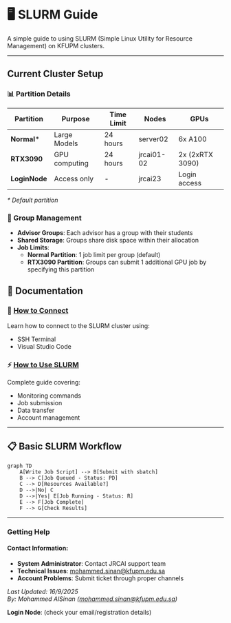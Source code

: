 # 🖥️ SLURM Guide

A simple guide to using SLURM (Simple Linux Utility for Resource Management) on KFUPM clusters.

---

##  Current Cluster Setup
### 📊 Partition Details
| Partition | Purpose | Time Limit | Nodes | GPUs |
|-----------|---------|------------|-------|------|
| **Normal*** | Large Models| 24 hours | server02 | 6x A100 |
| **RTX3090** | GPU computing | 24 hours | jrcai01-02 | 2x (2xRTX 3090) |
| **LoginNode** | Access only | - | jrcai23 | Login access |

*\* Default partition*



### 👥 Group Management
- **Advisor Groups**: Each advisor has a group with their students
- **Shared Storage**: Groups share disk space within their allocation
- **Job Limits**: 
  - **Normal Partition**: 1 job limit per group (default)
  - **RTX3090 Partition**: Groups can submit 1 additional GPU job by specifying this partition



## 📖 Documentation

###  🔗 [How to Connect](How_to_Connect.md)
Learn how to connect to the SLURM cluster using:
- SSH Terminal
- Visual Studio Code

###  ⚡ [How to Use SLURM](How_to_Use.md)
Complete guide covering:
- Monitoring commands 
- Job submission 
- Data transfer 
- Account management 
---

## 📋 Basic SLURM Workflow

```mermaid
graph TD
    A[Write Job Script] --> B[Submit with sbatch]
    B --> C[Job Queued - Status: PD]
    C --> D[Resources Available?]
    D -->|No| C
    D -->|Yes| E[Job Running - Status: R]
    E --> F[Job Complete]
    F --> G[Check Results]
```

---
###  Getting Help

#### **Contact Information:**
- **System Administrator**: Contact JRCAI support team
- **Technical Issues**: mohammed.sinan@kfupm.edu.sa
- **Account Problems**: Submit ticket through proper channels

*Last Updated: 16/9/2025*  
*By: Mohammed AlSinan (mohammed.sinan@kfupm.edu.sa)*

**Login Node**: (check your email/registration details)


